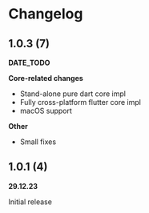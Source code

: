 #  Changelog

## 1.0.3 (7)
**DATE_TODO**

**Core-related changes**

- Stand-alone pure dart core impl
- Fully cross-platform flutter core impl
- macOS support

**Other**

- Small fixes

## 1.0.1 (4)
**29.12.23**

Initial release